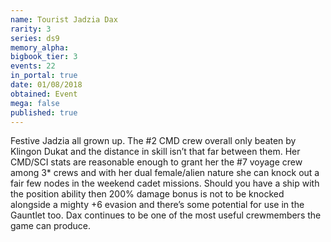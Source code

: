 ```yaml
---
name: Tourist Jadzia Dax
rarity: 3
series: ds9
memory_alpha:
bigbook_tier: 3
events: 22
in_portal: true
date: 01/08/2018
obtained: Event
mega: false
published: true
---
```


Festive Jadzia all grown up. The #2 CMD crew overall only beaten by Klingon Dukat and the distance in skill isn’t that far between them. Her CMD/SCI stats are reasonable enough to grant her the #7 voyage crew among 3* crews and with her dual female/alien nature she can knock out a fair few nodes in the weekend cadet missions. Should you have a ship with the position ability then 200% damage bonus is not to be knocked alongside a mighty +6 evasion and there’s some potential for use in the Gauntlet too. Dax continues to be one of the most useful crewmembers the game can produce.
